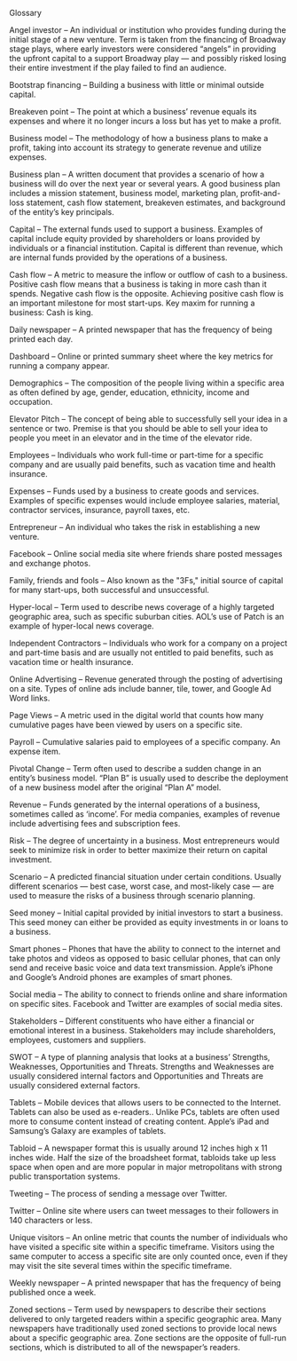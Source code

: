 Glossary

Angel investor – An individual or institution who provides funding during the initial stage of a new venture.  Term  is taken from the financing of Broadway stage plays, where early investors were considered “angels” in providing the upfront capital  to a support Broadway play — and possibly risked losing their entire investment if the play failed to find an audience.

Bootstrap financing – Building a business with little or minimal outside capital.

Breakeven point – The point at which a business’ revenue equals its expenses and where it no longer incurs a loss but has yet to make a profit.

Business model – The methodology of how a business plans to make a profit, taking into account its strategy to generate revenue and utilize expenses.

Business plan – A written document that provides a scenario of how a business will do over the next year or several years.  A good business plan includes a mission statement, business model,  marketing plan,  profit-and-loss statement,  cash flow statement,  breakeven estimates,  and background of the entity’s key principals.

Capital – The external funds used to support a business.  Examples of capital include equity provided by shareholders or loans provided by individuals or a financial institution.  Capital is different than revenue, which are internal funds provided by the operations of a business.

Cash flow – A metric to measure the inflow or outflow of cash to a business.  Positive cash flow means that a business is taking in more cash than it spends.  Negative cash flow is the opposite.  Achieving positive cash flow is an important milestone for most start-ups.  Key maxim for running a business:  Cash is king.

Daily newspaper – A printed newspaper that has the frequency of being printed each day.

Dashboard – Online or printed summary sheet where the key metrics for running a company appear.

Demographics – The composition of the people living within a specific area as often defined by age, gender, education, ethnicity, income and occupation.

Elevator Pitch – The concept of being able to successfully sell your idea in a sentence or two.  Premise is that you should be able to sell your idea to people you meet in an elevator and in the time of the elevator ride.

Employees – Individuals who work full-time or part-time for a specific company and are usually paid benefits, such as vacation time and health insurance.

Expenses – Funds used by a business to create goods and services.  Examples of  specific expenses would include employee salaries, material, contractor services, insurance, payroll taxes, etc.

Entrepreneur – An individual who takes the risk in establishing a new venture.

Facebook – Online social media site where friends share posted messages and exchange photos.

Family, friends and fools – Also known as the "3Fs," initial source of capital for many start-ups, both successful and unsuccessful.

Hyper-local – Term used to describe news coverage of a highly targeted geographic area, such as specific suburban cities.  AOL’s use of Patch is an example of hyper-local news coverage.

Independent Contractors – Individuals who work for a company on a project and part-time basis and are usually not entitled to paid benefits, such as vacation time or health insurance.

Online Advertising – Revenue generated through the posting of advertising on a site.  Types of online ads include banner, tile, tower, and Google Ad Word links.

Page Views – A metric used in the digital world that counts how many cumulative pages have been viewed by users on a specific site.

Payroll – Cumulative salaries paid to employees of a specific company.  An expense item.

Pivotal Change – Term often used to describe a  sudden  change in an entity’s business model.  “Plan B” is usually used to describe the deployment of a new business model after the original “Plan A” model.

Revenue – Funds generated by the internal operations of  a business,  sometimes called as ‘income’.   For media companies, examples of revenue include advertising fees and subscription fees.

Risk – The degree of uncertainty in a business.   Most entrepreneurs would seek to minimize risk in order to better maximize their return on capital investment.

Scenario – A predicted financial situation under certain conditions.  Usually different scenarios  — best case, worst case, and most-likely case — are used to measure  the risks of a business through scenario planning.

Seed money – Initial capital provided by initial investors to start a business.  This seed money can either be provided as equity investments in or loans to a business.

Smart phones – Phones that have the ability to connect to the internet and take photos and videos  as opposed to basic  cellular phones, that can only send and receive basic voice and data text transmission.    Apple’s iPhone and Google’s Android phones are examples of smart phones.

Social media – The ability to connect to friends online and share information on  specific sites.  Facebook and Twitter are examples of social media sites.

Stakeholders – Different constituents who have either a financial or emotional interest in a business.  Stakeholders may include shareholders, employees, customers and suppliers.

SWOT – A type of planning analysis that looks at a business’ Strengths, Weaknesses, Opportunities and Threats.  Strengths and Weaknesses are usually considered internal factors and Opportunities and Threats are usually considered external factors.

Tablets – Mobile devices that allows users to be connected to the Internet.  Tablets can also be used as e-readers..  Unlike PCs, tablets are often used more to consume content instead of creating content.   Apple’s iPad and Samsung’s Galaxy are examples of tablets.

Tabloid – A newspaper format this is usually around 12 inches high x  11 inches wide.  Half the size of the broadsheet format, tabloids take up less space when open and are more popular in major metropolitans with strong public transportation systems.

Tweeting – The process of sending a message over Twitter.

Twitter – Online site where users can tweet messages to their followers in 140 characters or less.

Unique visitors – An online metric that counts the number of individuals who have visited a specific site within a specific timeframe.   Visitors using the same computer to access a specific site are only counted once, even if they may visit the site several times within the specific timeframe.

Weekly newspaper – A printed newspaper that has the frequency of being published once a week.

Zoned sections – Term used by newspapers to describe their sections delivered to only  targeted readers within a specific geographic area.  Many newspapers have traditionally used zoned sections to provide local news about a specific geographic area.  Zone sections are the opposite of full-run sections, which is distributed to all of the newspaper’s readers.
